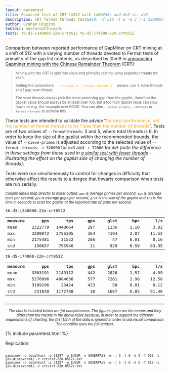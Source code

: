 ```yaml
---
layout: paramtest
title: Focussed test of CRT f=512 with t=6&#58; and d=3 vs. d=5
description: CRT fermat threads test&#58; -f 512 -t 6 -d 3 (-i 320000) vs -d 5 (-i 72000)
author: Graham Higgins
testdir: maxfermatthreads
tests: t6-d3-i340000-22m-crt0512 t6-d5-i74000-22m-crt0512
---
```


<div class="ui raised padded container segment">
  <p>Comparison between reported performance of GapMiner on CRT mining at a shift of 512 with a varying number of threads devoted to Fermat tests of primality of the gap list contents, as described by j0nn9 in <a href="https://bitcointalk.org/index.php?topic=822498.msg11296309#msg11296309" target="_blank">announcing Gapminer mining with the Chinese Remainder Theorem</a> (CRT):</p>
  <blockquote style="font-size:80%"><p>Mining with the CRT is split into sieve and primality testing using separate threads for each.</p> 
  <p>Setting the parameters <code style="color:orange">  --threads 4 --fermat-threads 1  </code> means: use 3 sieve threads and 1 gap scan thread.</p>
  <p>The scan threads always pick the most promising gap from the gaplist, therefore the gaplist value should always be at least over 100, but a too high gaplist value can slow down mining, (for example over 9000). You can alter <code>--sieve-primes</code>, <code>--threads</code> or <code>--fermat-threads</code> to achieve this.</p>
  </blockquote>
  <p>These tests are intended to validate the advice “<span style="color:orange">for best performance, set the number of fermat threads to be 1 less than the number of threads</span>”. Tests are of two values of <code>--fermatthreads</code>: 3 and 5, where total threads is 6. In order to keep the size of the gaplist within the recommended bounds, the value of <code>--sieve-primes</code> is adjusted according to the selected value of <code>--fermat-threads</code>: <code>-i 320000</code> for <code>d=3</code> and <code>-i 72000</code> for <code>d=5</code> <em>(note the difference in these settings from those used in <a href="/paramtests/fermatthreads/" target="_blank">a similar test with fewer threads</a> - illustrating the effect on the gaplist size of changing the number of threads)</em>.</p>
  <p>Tests were run simultaneously to control for changes in difficulty that otherwise affect the results to a dergee that thwarts comparison when tests are run serially.</p>
  <p style="font-size: 80%"><em>Column labels map directly to miner output: <code>pps</code> is average primes per second, <code>tps</code> is average tests per second, <code>gps</code> is average gaps per second, <code>glst</code> is the size of the gaplist and <code>l/s</code> is the time in seconds to scan the gaplist at the reported rate of gaps per second.</em></p>
  <a href="pandasvariancetest"></a>
  <div style="font-family: monospace; font-size:90%">
    <div class="ui two column doubling stackable grid container">
        <div class="column">
            <p class="ui tiny header" style="margin:0;padding:0">t6-d3-i340000-22m-crt0512</p>
            <table>
                <tr><th align="left">measure</th><th align="right" width="16%">pps</th><th align="right" width="16%">tps</th><th align="right" width="16%">gps</th><th align="right" width="16%">glst</th><th align="right" width="16%">bpc</th><th align="right" width="16%">l/s</th></tr>
                <tr><td align="left">mean</td><td align="right">2322779</td><td align="right">1448064</td><td align="right">297</td><td align="right">1136</td><td align="right">1.10</td><td align="right">3.82</td></tr>
                <tr><td align="left">max</td><td align="right">3209072</td><td align="right">2756395</td><td align="right">364</td><td align="right">4194</td><td align="right">2.07</td><td align="right">11.52</td></tr>
                <tr><td align="left">min</td><td align="right">2175481</td><td align="right">21532</td><td align="right">286</td><td align="right">47</td><td align="right">0.01</td><td align="right">0.16</td></tr>
                <tr><td align="left">std</td><td align="right">150657</td><td align="right">795946</td><td align="right">11</td><td align="right">929</td><td align="right">0.59</td><td align="right">83.95</td></tr>
            </table>
        </div>
        <div class="column">
            <p class="ui tiny header" style="margin:0;padding:0">t6-d5-i74000-22m-crt0512</p>
            <table>
                <tr><th align="left">measure</th><th align="right" width="16%">pps</th><th align="right" width="16%">tps</th><th align="right" width="16%">gps</th><th align="right" width="16%">glst</th><th align="right" width="16%">bpc</th><th align="right" width="16%">l/s</th></tr>
                <tr><td align="left">mean</td><td align="right">3303191</td><td align="right">2149112</td><td align="right">442</td><td align="right">2026</td><td align="right">1.57</td><td align="right">4.59</td></tr>
                <tr><td align="left">max</td><td align="right">5270996</td><td align="right">4084036</td><td align="right">577</td><td align="right">7261</td><td align="right">2.98</td><td align="right">12.58</td></tr>
                <tr><td align="left">min</td><td align="right">3109296</td><td align="right">23424</td><td align="right">423</td><td align="right">50</td><td align="right">0.01</td><td align="right">0.12</td></tr>
                <tr><td align="left">std</td><td align="right">231830</td><td align="right">1172788</td><td align="right">18</td><td align="right">1667</td><td align="right">0.85</td><td align="right">91.48</td></tr>
            </table>
        </div>
    </div>
  </div>
  <hr>
  <p style="font-size: 80%; text-align:center"><em>The charts included below are for completeness. The figures given are the means and they differ from the means in the above table because, in order to support the different requirements of charting, the first 1/5th of the data is ignored in order to aid visual comparison. The chartline uses the full dataset.</em></p>
</div>

{% include paramtest.html %}

<div class="ui raised padded container segment">
  <p>Replication: 
  <pre style="font-size:85%"><code class="bash">
gapminer -o localhost -p 31397 -u $USER -x $USERPASS -e -j 5 -t 6 -d 3 -f 512 -i [as-discovered] -r crt/crt-22m-0512s.txt
gapminer -o localhost -p 31397 -u $USER -x $USERPASS -e -j 5 -t 6 -d 5 -f 512 -i [as-discovered] -r crt/crt-22m-0512s.txt</code></pre>
</p>
</div>
